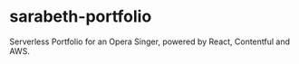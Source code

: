 # sarabeth-portfolio
Serverless Portfolio for an Opera Singer, powered by React, Contentful and AWS.
